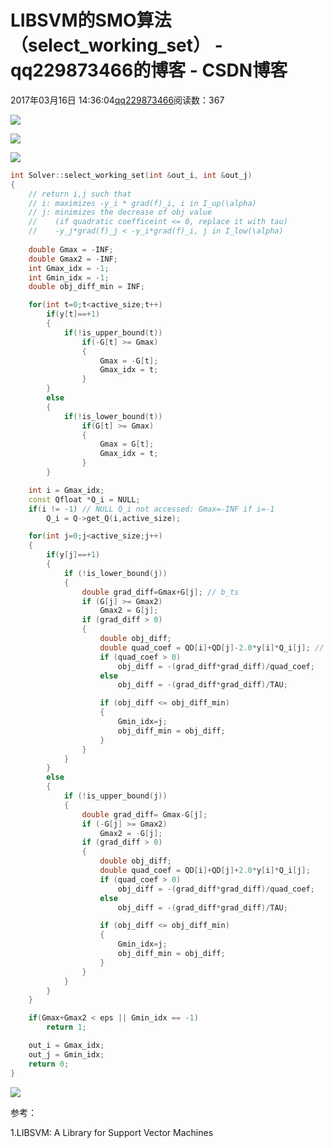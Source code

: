 # LIBSVM的SMO算法（select_working_set） - qq229873466的博客 - CSDN博客

2017年03月16日 14:36:04[qq229873466](https://me.csdn.net/qq229873466)阅读数：367


![](https://img-blog.csdn.net/20170316111044943)

![](https://img-blog.csdn.net/20170316111059443)

![](https://img-blog.csdn.net/20170316111853049)


```cpp
int Solver::select_working_set(int &out_i, int &out_j)
{
	// return i,j such that
	// i: maximizes -y_i * grad(f)_i, i in I_up(\alpha)
	// j: minimizes the decrease of obj value
	//    (if quadratic coefficeint <= 0, replace it with tau)
	//    -y_j*grad(f)_j < -y_i*grad(f)_i, j in I_low(\alpha)
	
	double Gmax = -INF;
	double Gmax2 = -INF;
	int Gmax_idx = -1;
	int Gmin_idx = -1;
	double obj_diff_min = INF;

	for(int t=0;t<active_size;t++)
		if(y[t]==+1)	
		{
			if(!is_upper_bound(t))
				if(-G[t] >= Gmax)
				{
					Gmax = -G[t];
					Gmax_idx = t;
				}
		}
		else
		{
			if(!is_lower_bound(t))
				if(G[t] >= Gmax)
				{
					Gmax = G[t];
					Gmax_idx = t;
				}
		}

	int i = Gmax_idx;
	const Qfloat *Q_i = NULL;
	if(i != -1) // NULL Q_i not accessed: Gmax=-INF if i=-1
		Q_i = Q->get_Q(i,active_size);

	for(int j=0;j<active_size;j++)
	{
		if(y[j]==+1)
		{
			if (!is_lower_bound(j))
			{
				double grad_diff=Gmax+G[j]; // b_ts
				if (G[j] >= Gmax2)
					Gmax2 = G[j];
				if (grad_diff > 0)
				{
					double obj_diff;
					double quad_coef = QD[i]+QD[j]-2.0*y[i]*Q_i[j]; // a_ts
					if (quad_coef > 0)
						obj_diff = -(grad_diff*grad_diff)/quad_coef;
					else
						obj_diff = -(grad_diff*grad_diff)/TAU;

					if (obj_diff <= obj_diff_min)
					{
						Gmin_idx=j;
						obj_diff_min = obj_diff;
					}
				}
			}
		}
		else
		{
			if (!is_upper_bound(j))
			{
				double grad_diff= Gmax-G[j];
				if (-G[j] >= Gmax2)
					Gmax2 = -G[j];
				if (grad_diff > 0)
				{
					double obj_diff;
					double quad_coef = QD[i]+QD[j]+2.0*y[i]*Q_i[j];
					if (quad_coef > 0)
						obj_diff = -(grad_diff*grad_diff)/quad_coef;
					else
						obj_diff = -(grad_diff*grad_diff)/TAU;

					if (obj_diff <= obj_diff_min)
					{
						Gmin_idx=j;
						obj_diff_min = obj_diff;
					}
				}
			}
		}
	}

	if(Gmax+Gmax2 < eps || Gmin_idx == -1)
		return 1;

	out_i = Gmax_idx;
	out_j = Gmin_idx;
	return 0;
}
```

![](https://img-blog.csdn.net/20170317150222749)

参考：

1.LIBSVM: A Library for Support Vector Machines


